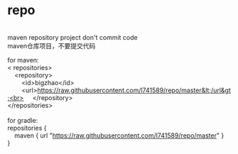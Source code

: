 # repo
<br>
maven repository project don't commit code <br>
maven仓库项目，不要提交代码<br>

for maven:<br>
&lt; repositories&gt;<br>
&nbsp;&nbsp;&nbsp;&nbsp;&lt;repository&gt;<br>
&nbsp;&nbsp;&nbsp;&nbsp;&nbsp;&nbsp;&nbsp;&nbsp;&lt;id>bigzhao&lt;/id&gt;<br>
&nbsp;&nbsp;&nbsp;&nbsp;&nbsp;&nbsp;&nbsp;&nbsp;&lt;url>https://raw.githubusercontent.com/l741589/repo/master&lt;/url&gt;<br>
&nbsp;&nbsp;&nbsp;&nbsp;&lt;/repository&gt;<br>
&lt;/repositories&gt;<br>
<br>
for gradle:<br>
repositories {<br>
&nbsp;&nbsp;&nbsp;&nbsp;maven { url "https://raw.githubusercontent.com/l741589/repo/master" }  <br>
}  <br>
